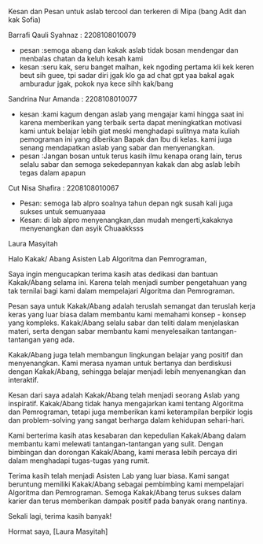 Kesan dan Pesan untuk aslab tercool dan terkeren di Mipa (bang Adit dan kak Sofia)

Barrafi Qauli Syahnaz : 2208108010079
- pesan :semoga abang dan kakak aslab tidak bosan mendengar dan menbalas chatan da keluh kesah kami
- kesan :seru kak, seru banget malhan, kek ngoding pertama kli kek keren beut sih guee, tpi sadar diri jgak klo ga ad chat gpt yaa bakal agak amburadur jgak, pokok nya kece sihh kak/bang

Sandrina Nur Amanda : 2208108010077
- kesan :kami kagum dengan aslab yang mengajar kami hingga saat ini karena memberikan yang terbaik serta dapat meningkatkan motivasi kami untuk belajar lebih giat meski menghadapi sulitnya mata kuliah pemograman ini yang diberikan Bapak dan Ibu di kelas. kami juga senang mendapatkan aslab yang sabar dan menyenangkan.
- pesan :Jangan bosan untuk terus kasih ilmu kenapa orang lain, terus selalu sabar dan semoga sekedepannyan kakak dan abg aslab lebih tegas dalam apapun

Cut Nisa Shafira : 2208108010067
- Pesan: semoga lab alpro soalnya tahun depan ngk susah kali juga sukses untuk semuanyaaa
- Kesan: di lab alpro menyenangkan,dan mudah mengerti,kakaknya menyenangkan dan asyik
Chuaakksss

Laura Masyitah

Halo Kakak/ Abang Asisten Lab Algoritma dan Pemrograman,

Saya ingin mengucapkan terima kasih atas dedikasi dan bantuan Kakak/Abang selama ini. Karena telah menjadi sumber pengetahuan yang tak ternilai bagi kami dalam mempelajari Algoritma dan Pemrograman.

Pesan saya untuk Kakak/Abang adalah teruslah semangat dan teruslah kerja keras yang luar biasa dalam membantu kami memahami konsep - konsep yang kompleks. Kakak/Abang selalu sabar dan teliti dalam menjelaskan materi, serta dengan sabar membantu kami menyelesaikan tantangan-tantangan yang ada.

Kakak/Abang juga telah membangun lingkungan belajar yang positif dan menyenangkan. Kami merasa nyaman untuk bertanya dan berdiskusi dengan Kakak/Abang, sehingga belajar menjadi lebih menyenangkan dan interaktif.

Kesan dari saya adalah Kakak/Abang telah menjadi seorang Aslab yang inspiratif. Kakak/Abang tidak hanya mengajarkan kami tentang Algoritma dan Pemrograman, tetapi juga memberikan kami keterampilan berpikir logis dan problem-solving yang sangat berharga dalam kehidupan sehari-hari.

Kami berterima kasih atas kesabaran dan kepedulian Kakak/Abang dalam membantu kami melewati tantangan-tantangan yang sulit. Dengan bimbingan dan dorongan Kakak/Abang, kami merasa lebih percaya diri dalam menghadapi tugas-tugas yang rumit.

Terima kasih telah menjadi Asisten Lab yang luar biasa. Kami sangat beruntung memiliki Kakak/Abang sebagai pembimbing kami mempelajari Algoritma dan Pemrograman. Semoga Kakak/Abang terus sukses dalam karier dan terus memberikan dampak positif pada banyak orang nantinya.

Sekali lagi, terima kasih banyak!

Hormat saya,
[Laura Masyitah]
